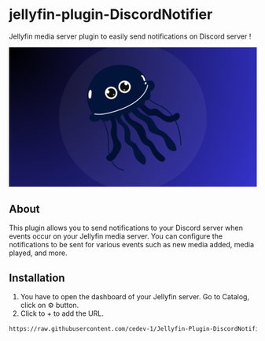 # jellyfin-plugin-DiscordNotifier

 Jellyfin media server plugin to easily send notifications on Discord server ! 

![Discord Notifier](./media/banner.png)

## About

This plugin allows you to send notifications to your Discord server when events occur on your Jellyfin media server. You can configure the notifications to be sent for various events such as new media added, media played, and more.

## Installation

1. You have to open the dashboard of your Jellyfin server. Go to Catalog, click on ⚙️ button.
2. Click to + to add the URL.
```bash
https://raw.githubusercontent.com/cedev-1/Jellyfin-Plugin-DiscordNotifier/master/manifest.json
```
